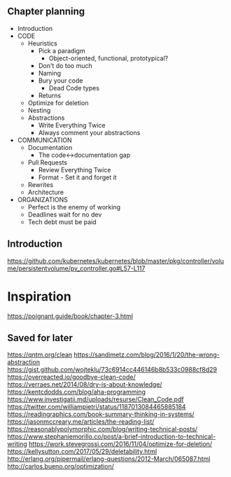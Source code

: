 ## Chapter planning

- Introduction
- CODE
  - Heuristics
    - Pick a paradigm
      - Object-oriented, functional, prototypical?
    - Don't do too much
    - Naming
    - Bury your code
      - Dead Code types
    - Returns
  - Optimize for deletion
  - Nesting
  - Abstractions
    - Write Everything Twice
    - Always comment your abstractions
- COMMUNICATION
  - Documentation
    - The code<->documentation gap
  - Pull Requests
    - Review Everything Twice
    - Format - Set it and forget it
  - Rewrites
  - Architecture
- ORGANIZATIONS
  - Perfect is the enemy of working
  - Deadlines wait for no dev
  - Tech debt must be paid

## Introduction

https://github.com/kubernetes/kubernetes/blob/master/pkg/controller/volume/persistentvolume/pv_controller.go#L57-L117

# Inspiration

https://poignant.guide/book/chapter-3.html

## Saved for later

https://qntm.org/clean
https://sandimetz.com/blog/2016/1/20/the-wrong-abstraction
https://gist.github.com/wojteklu/73c6914cc446146b8b533c0988cf8d29
https://overreacted.io/goodbye-clean-code/
https://verraes.net/2014/08/dry-is-about-knowledge/
https://kentcdodds.com/blog/aha-programming
https://www.investigatii.md/uploads/resurse/Clean_Code.pdf
https://twitter.com/williampietri/status/1187013084465885184
https://readingraphics.com/book-summary-thinking-in-systems/
https://jasonmccreary.me/articles/the-reading-list/
https://reasonablypolymorphic.com/blog/writing-technical-posts/
https://www.stephaniemorillo.co/post/a-brief-introduction-to-technical-writing
https://work.stevegrossi.com/2016/11/04/optimize-for-deletion/
https://kellysutton.com/2017/05/29/deletability.html
http://erlang.org/pipermail/erlang-questions/2012-March/065087.html
http://carlos.bueno.org/optimization/
